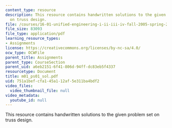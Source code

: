```yaml
---
content_type: resource
description: This resource contains handwritten solutions to the given problem set
  on truss design.
file: /courses/16-01-unified-engineering-i-ii-iii-iv-fall-2005-spring-2006/751a1befcfa145a112af5e311ba4bdf2_m01_ps01_sol.pdf
file_size: 83093
file_type: application/pdf
learning_resource_types:
- Assignments
license: https://creativecommons.org/licenses/by-nc-sa/4.0/
ocw_type: OCWFile
parent_title: Assignments
parent_type: CourseSection
parent_uid: a6eb2151-6f41-806d-94ff-dc83eb5f4337
resourcetype: Document
title: m01_ps01_sol.pdf
uid: 751a1bef-cfa1-45a1-12af-5e311ba4bdf2
video_files:
  video_thumbnail_file: null
video_metadata:
  youtube_id: null
---
```

This resource contains handwritten solutions to the given problem set on truss design.